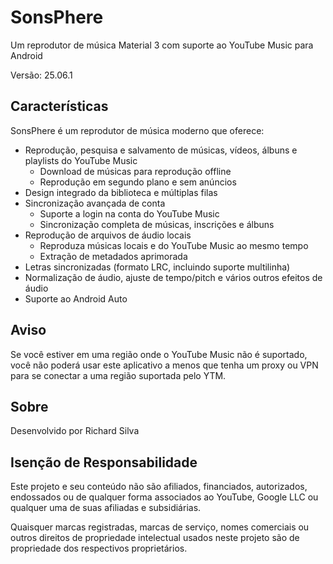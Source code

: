 # SonsPhere

Um reprodutor de música Material 3 com suporte ao YouTube Music para Android

Versão: 25.06.1

## Características

SonsPhere é um reprodutor de música moderno que oferece:

- Reprodução, pesquisa e salvamento de músicas, vídeos, álbuns e playlists do YouTube Music
    - Download de músicas para reprodução offline
    - Reprodução em segundo plano e sem anúncios
- Design integrado da biblioteca e múltiplas filas
- Sincronização avançada de conta
    - Suporte a login na conta do YouTube Music
    - Sincronização completa de músicas, inscrições e álbuns
- Reprodução de arquivos de áudio locais
    - Reproduza músicas locais e do YouTube Music ao mesmo tempo
    - Extração de metadados aprimorada
- Letras sincronizadas (formato LRC, incluindo suporte multilinha)
- Normalização de áudio, ajuste de tempo/pitch e vários outros efeitos de áudio
- Suporte ao Android Auto

## Aviso

Se você estiver em uma região onde o YouTube Music não é suportado, você não poderá usar este aplicativo a menos que tenha um proxy ou VPN para se conectar a uma região suportada pelo YTM.

## Sobre

Desenvolvido por Richard Silva

## Isenção de Responsabilidade

Este projeto e seu conteúdo não são afiliados, financiados, autorizados, endossados ou de qualquer forma associados ao YouTube, Google LLC ou qualquer uma de suas afiliadas e subsidiárias.

Quaisquer marcas registradas, marcas de serviço, nomes comerciais ou outros direitos de propriedade intelectual usados neste projeto são de propriedade dos respectivos proprietários.
